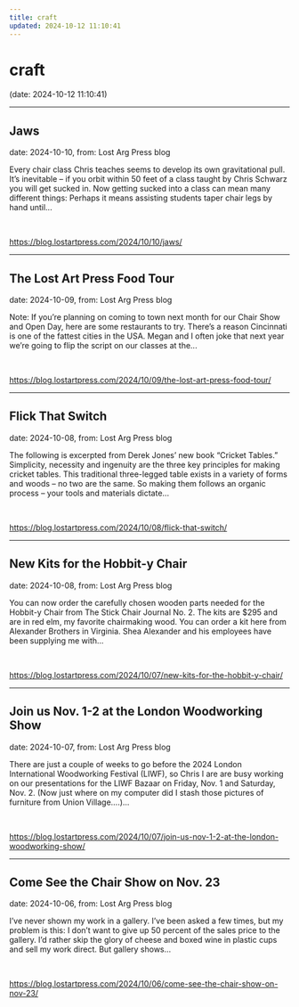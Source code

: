 ```yaml
---
title: craft
updated: 2024-10-12 11:10:41
---
```


# craft

(date: 2024-10-12 11:10:41)

---

## Jaws

date: 2024-10-10, from: Lost Arg Press blog

Every chair class Chris teaches seems to develop its own gravitational pull. It&#8217;s inevitable – if you orbit within 50 feet of a class taught by Chris Schwarz you will get sucked in. Now getting sucked into a class can mean many different things: Perhaps it means assisting students taper chair legs by hand until... 

<br> 

<https://blog.lostartpress.com/2024/10/10/jaws/>

---

## The Lost Art Press Food Tour

date: 2024-10-09, from: Lost Arg Press blog

Note: If you&#8217;re planning on coming to town next month for our Chair Show and Open Day, here are some restaurants to try. There’s a reason Cincinnati is one of the fattest cities in the USA. Megan and I often joke that next year we’re going to flip the script on our classes at the... 

<br> 

<https://blog.lostartpress.com/2024/10/09/the-lost-art-press-food-tour/>

---

## Flick That Switch

date: 2024-10-08, from: Lost Arg Press blog

The following is excerpted from Derek Jones’ new book “Cricket Tables.” Simplicity, necessity and ingenuity are the three key principles for making cricket tables. This traditional three-legged table exists in a variety of forms and woods – no two are the same. So making them follows an organic process – your tools and materials dictate... 

<br> 

<https://blog.lostartpress.com/2024/10/08/flick-that-switch/>

---

## New Kits for the Hobbit-y Chair

date: 2024-10-08, from: Lost Arg Press blog

You can now order the carefully chosen wooden parts needed for the Hobbit-y Chair from The Stick Chair Journal No. 2. The kits are $295 and are in red elm, my favorite chairmaking wood. You can order a kit here from Alexander Brothers in Virginia. Shea Alexander and his employees have been supplying me with... 

<br> 

<https://blog.lostartpress.com/2024/10/07/new-kits-for-the-hobbit-y-chair/>

---

## Join us Nov. 1-2 at the London Woodworking Show

date: 2024-10-07, from: Lost Arg Press blog

There are just a couple of weeks to go before the 2024 London International Woodworking Festival (LIWF), so Chris I are are busy working on our presentations for the LIWF Bazaar on Friday, Nov. 1 and Saturday, Nov. 2. (Now just where on my computer did I stash those pictures of furniture from Union Village….)... 

<br> 

<https://blog.lostartpress.com/2024/10/07/join-us-nov-1-2-at-the-london-woodworking-show/>

---

## Come See the Chair Show on Nov. 23

date: 2024-10-06, from: Lost Arg Press blog

I’ve never shown my work in a gallery. I’ve been asked a few times, but my problem is this: I don’t want to give up 50 percent of the sales price to the gallery. I’d rather skip the glory of cheese and boxed wine in plastic cups and sell my work direct. But gallery shows... 

<br> 

<https://blog.lostartpress.com/2024/10/06/come-see-the-chair-show-on-nov-23/>

